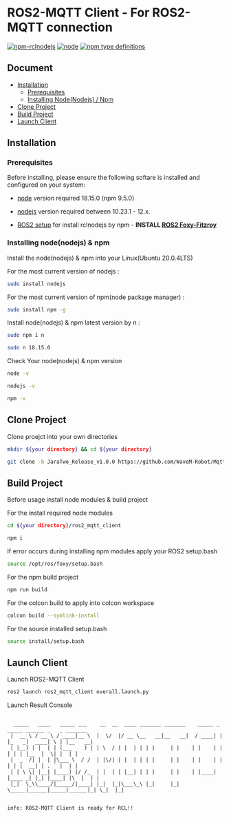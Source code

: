 # ROS2-MQTT Client - For ROS2-MQTT connection

[![npm-rclnodejs](https://img.shields.io/npm/v/rclnodejs.svg)](https://www.npmjs.com/package/rclnodejs)
[![node](https://img.shields.io/node/v/rclnodejs.svg)](https://nodejs.org/en/download/releases/)
[![npm type definitions](https://img.shields.io/npm/types/rclnodejs)](https://www.npmjs.com/package/rclnodejs)

## Document
  - [Installation](#installation)
    - [Prerequisites](#prerequisites)
    - [Installing Node(Nodejs) / Npm](#installing-nodenodejs--npm)
  - [Clone Project](#clone-project)
  - [Build Project](#build-project)
  - [Launch Client](#launch-client)

## Installation

### Prerequisites

Before installing, please ensure the following softare is installed and configured on your system:

- [node](https://nodejs.org/en/) version required 18.15.0 (npm 9.5.0)
  
- [nodejs](https://nodejs.org/en/) version required between 10.23.1 - 12.x.

- [ROS2 setup](https://index.ros.org/doc/ros2/Installation/) for install rclnodejs by npm -
  **INSTALL [ROS2 Foxy-Fitzroy](https://docs.ros.org/en/foxy/Installation/Ubuntu-Install-Debians.html)**

### Installing node(nodejs) & npm

Install the node(nodejs) & npm into your Linux(Ubuntu 20.0.4LTS)

For the most current version of nodejs :

```bash
sudo install nodejs
```

For the most current version of npm(node package manager) :

```bash
sudo install npm -g
```

Install node(nodejs) & npm latest version by n :

```bash
sudo npm i n
```

```bash
sudo n 18.15.0
```

Check Your node(nodejs) & npm version

```bash
node -v
```
```bash
nodejs -v
```

```bash
npm -v
```

## Clone Project

Clone proejct into your own directories

```bash
mkdir ${your directory} && cd ${your directory}

git clone -b JaraTwo_Release_v1.0.0 https://github.com/WaveM-Robot/MqttClient.git
```

## Build Project

Before usage install node modules & build project

For the install required node modules

```bash
cd ${your directory}/ros2_mqtt_client

npm i
```

If error occurs during installing npm modules apply your ROS2 setup.bash

```bash
source /opt/ros/foxy/setup.bash
```

For the npm build project

```bash
npm run build
```

For the colcon build to apply into colcon workspace

```bash
colcon build --symlink-install
```

For the source installed setup.bash

```bash
source install/setup.bash
```

## Launch Client

Launch ROS2-MQTT Client

```bash
ros2 launch ros2_mqtt_client overall.launch.py
```
Launch Result Console

```

  _____   ____   _____ ___    __  __  ____ _______ _______    _____ _      _____ ______ _   _ _______ 
 |  __ \ / __ \ / ____|__ \  |  \/  |/ __ \__   __|__   __|  / ____| |    |_   _|  ____| \ | |__   __|
 | |__) | |  | | (___    ) | | \  / | |  | | | |     | |    | |    | |      | | | |__  |  \| |  | |   
 |  _  /| |  | |\___ \  / /  | |\/| | |  | | | |     | |    | |    | |      | | |  __| | . ` |  | |   
 | | \ \| |__| |____) |/ /_  | |  | | |__| | | |     | |    | |____| |____ _| |_| |____| |\  |  | |   
 |_|  \_\\____/|_____/|____| |_|  |_|\___\_\ |_|     |_|     \_____|______|_____|______|_| \_|  |_|   
                                                                                                      

info: ROS2-MQTT Client is ready for RCL!!                                                                                                                            
```